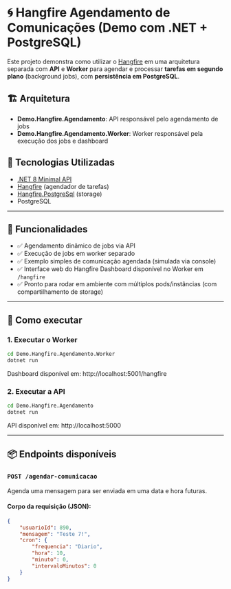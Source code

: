 # 🌀 Hangfire Agendamento de Comunicações (Demo com .NET + PostgreSQL)

Este projeto demonstra como utilizar o [Hangfire](https://www.hangfire.io/) em uma arquitetura separada com **API** e **Worker** para agendar e processar **tarefas em segundo plano** (background jobs), com **persistência em PostgreSQL**.

## 🏗️ Arquitetura

- **Demo.Hangfire.Agendamento**: API responsável pelo agendamento de jobs
- **Demo.Hangfire.Agendamento.Worker**: Worker responsável pela execução dos jobs e dashboard

## 🔧 Tecnologias Utilizadas

- [.NET 8 Minimal API](https://learn.microsoft.com/aspnet/core/fundamentals/minimal-apis)
- [Hangfire](https://www.hangfire.io/) (agendador de tarefas)
- [Hangfire.PostgreSql](https://github.com/frankhommers/Hangfire.PostgreSql) (storage)
- PostgreSQL

---

## 🎯 Funcionalidades

- ✅ Agendamento dinâmico de jobs via API
- ✅ Execução de jobs em worker separado
- ✅ Exemplo simples de comunicação agendada (simulada via console)
- ✅ Interface web do Hangfire Dashboard disponível no Worker em `/hangfire`
- ✅ Pronto para rodar em ambiente com múltiplos pods/instâncias (com compartilhamento de storage)

---

## 🚀 Como executar

### 1. Executar o Worker
```bash
cd Demo.Hangfire.Agendamento.Worker
dotnet run
```
Dashboard disponível em: http://localhost:5001/hangfire

### 2. Executar a API
```bash
cd Demo.Hangfire.Agendamento
dotnet run
```
API disponível em: http://localhost:5000

---

## 📦 Endpoints disponíveis

### `POST /agendar-comunicacao`

Agenda uma mensagem para ser enviada em uma data e hora futuras.

#### Corpo da requisição (JSON):

```json
{
    "usuarioId": 890,
    "mensagem": "Teste 7!",
    "cron": {
        "frequencia": "Diario",
        "hora": 10,
        "minuto": 0,
        "intervaloMinutos": 0
    }
}
